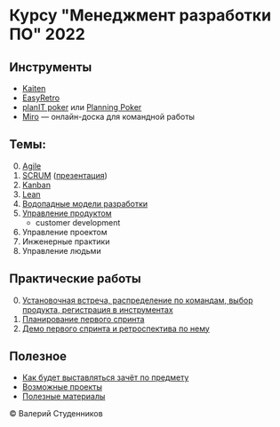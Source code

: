 # Курсу "Менеджмент разработки ПО" 2022

## Инструменты

- [Kaiten](https://mrpo.kaiten.io/)
- [EasyRetro](https://easyretro.io/)
- [planIT poker](https://www.planitpoker.com/) или [Planning Poker](https://www.planningpoker.com/)
- [Miro](https://miro.com/) — онлайн-доска для командной работы

## Темы:

0. [Agile](00-Agile.md)
1. [SCRUM](01-SCRUM.md) ([презентация](slides/01-SCRUM.pptx))
2. [Kanban](02-Kanban.md)
3. [Lean](03-Lean.md)
4. [Водопадные модели разработки](04-Waterfall.md)
5. [Управление продуктом](05-Product-Management.md)
	- customer development
6. Управление проектом
7. Инженерные практики
8. Управление людьми

## Практические работы

0. [Установочная встреча, распределение по командам, выбор продукта, регистрация в инструментах](lab-00-scrum-init.md)
1. [Планирование первого спринта](lab-01-scrum-sprint_planning.md)
2. [Демо первого спринта и ретроспектива по нему](lab-02-scrum-demo-and-retro.md)

## Полезное

- [Как будет выставляться зачёт по предмету](scoring.md)
- [Возможные проекты](possible-projects.md)
- [Полезные материалы](resources-and-literature.md)


© Валерий Студенников
